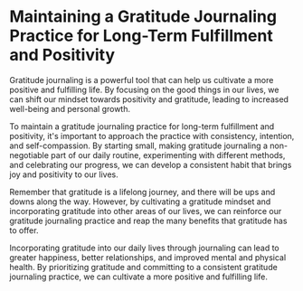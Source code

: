 Maintaining a Gratitude Journaling Practice for Long-Term Fulfillment and Positivity
================================================================================================

Gratitude journaling is a powerful tool that can help us cultivate a more positive and fulfilling life. By focusing on the good things in our lives, we can shift our mindset towards positivity and gratitude, leading to increased well-being and personal growth.

To maintain a gratitude journaling practice for long-term fulfillment and positivity, it's important to approach the practice with consistency, intention, and self-compassion. By starting small, making gratitude journaling a non-negotiable part of our daily routine, experimenting with different methods, and celebrating our progress, we can develop a consistent habit that brings joy and positivity to our lives.

Remember that gratitude is a lifelong journey, and there will be ups and downs along the way. However, by cultivating a gratitude mindset and incorporating gratitude into other areas of our lives, we can reinforce our gratitude journaling practice and reap the many benefits that gratitude has to offer.

Incorporating gratitude into our daily lives through journaling can lead to greater happiness, better relationships, and improved mental and physical health. By prioritizing gratitude and committing to a consistent gratitude journaling practice, we can cultivate a more positive and fulfilling life.
